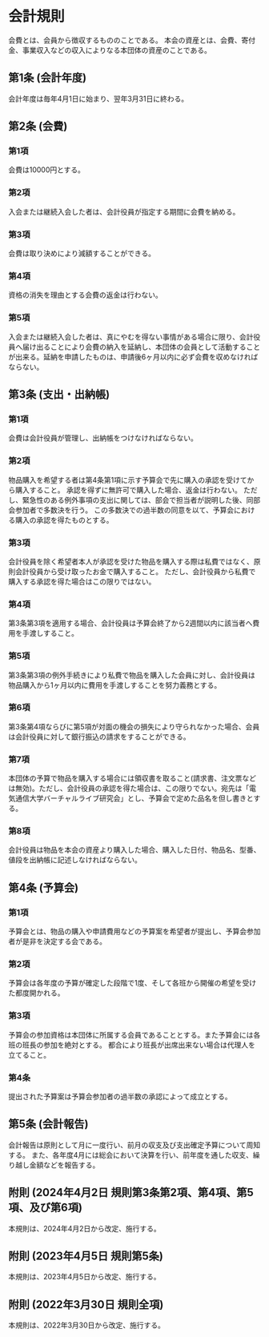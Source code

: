 # 会計規則

会費とは、会員から徴収するもののことである。 本会の資産とは、会費、寄付金、事業収入などの収入によりなる本団体の資産のことである。

## 第1条 (会計年度)

会計年度は毎年4月1日に始まり、翌年3月31日に終わる。

## 第2条 (会費)

### 第1項

会費は10000円とする。

### 第2項

入会または継続入会した者は、会計役員が指定する期間に会費を納める。

### 第3項

会費は取り決めにより減額することができる。

### 第4項

資格の消失を理由とする会費の返金は行わない。

### 第5項

入会または継続入会した者は、真にやむを得ない事情がある場合に限り、会計役員へ届け出ることにより会費の納入を延納し、本団体の会員として活動することが出来る。延納を申請したものは、申請後6ヶ月以内に必ず会費を収めなければならない。

## 第3条 (支出・出納帳)

### 第1項

会費は会計役員が管理し、出納帳をつけなければならない。

### 第2項

物品購入を希望する者は第4条第1項に示す予算会で先に購入の承認を受けてから購入すること。
承認を得ずに無許可で購入した場合、返金は行わない。
ただし、緊急性のある例外事項の支出に関しては、部会で担当者が説明した後、同部会参加者で多数決を行う。
この多数決での過半数の同意を以て、予算会における購入の承認を得たものとする。

### 第3項

会計役員を除く希望者本人が承認を受けた物品を購入する際は私費ではなく、原則会計役員から受け取ったお金で購入すること。
ただし、会計役員から私費で購入する承認を得た場合はこの限りではない。

### 第4項

第3条第3項を適用する場合、会計役員は予算会終了から2週間以内に該当者へ費用を手渡しすること。

### 第5項

第3条第3項の例外手続きにより私費で物品を購入した会員に対し、会計役員は物品購入から1ヶ月以内に費用を手渡しすることを努力義務とする。

### 第6項

第3条第4項ならびに第5項が対面の機会の損失により守られなかった場合、会員は会計役員に対して銀行振込の請求をすることができる。

### 第7項

本団体の予算で物品を購入する場合には領収書を取ること(請求書、注文票などは無効)。ただし、会計役員の承認を得た場合は、この限りでない。宛先は「電気通信大学バーチャルライブ研究会」とし、予算会で定めた品名を但し書きとする。

### 第8項

会計役員は物品を本会の資産より購入した場合、購入した日付、物品名、型番、値段を出納帳に記述しなければならない。

## 第4条 (予算会)

### 第1項

予算会とは、物品の購入や申請費用などの予算案を希望者が提出し、予算会参加者が是非を決定する会である。

### 第2項

予算会は各年度の予算が確定した段階で1度、そして各班から開催の希望を受けた都度開かれる。

### 第3項

予算会の参加資格は本団体に所属する会員であることとする。また予算会には各班の班⻑の参加を絶対とする。
都合により班⻑が出席出来ない場合は代理人を立てること。

### 第4条

提出された予算案は予算会参加者の過半数の承認によって成立とする。

## 第5条 (会計報告)

会計報告は原則として月に一度行い、前月の収支及び支出確定予算について周知する。
また、各年度4月には総会において決算を行い、前年度を通した収支、繰り越し金額などを報告する。

## 附則 (2024年4月2日 規則第3条第2項、第4項、第5項、及び第6項)

本規則は、2024年4月2日から改定、施行する。

## 附則 (2023年4月5日 規則第5条)

本規則は、2023年4月5日から改定、施行する。

## 附則 (2022年3月30日 規則全項)

本規則は、2022年3月30日から改定、施行する。
